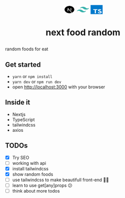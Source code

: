 <p align="center">
    <img width="40" height="30" alt="nextjs" src="https://github.com/Arikato111/Arikato111/raw/main/icons/nextjs-original.svg">
    <img width="40" height="30" alt="tailwindcss" src="https://github.com/Arikato111/Arikato111/raw/main/icons/tailwindcss-plain.svg">
    <img width="40" height="30" alt="Typescript" src="https://github.com/Arikato111/Arikato111/raw/main/icons/typescript-original.svg">
</p>

# <p align="center">next food random</p>

random foods for eat
## Get started

- `yarn` or `npm install`
- `yarn dev` or `npm run dev`
- open [http://localhost:3000](http://localhost:3000) with your browser

## Inside it

- Nextjs
- TypeScript
- tailwindcss
- axios

## TODOs

- [x] Try SEO
- [ ] working with api
- [x] install tailwindcss
- [x] show random foods
- [ ] use tailwindcss to make beautifull front-end 🤦‍♂️
- [ ] learn to use get[any]props 😕
- [ ] think about more todos